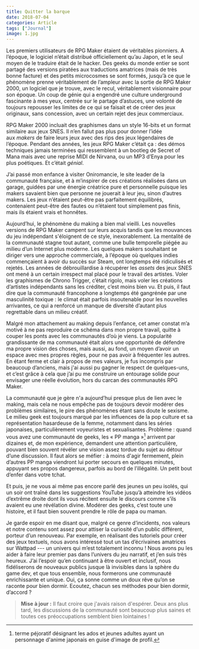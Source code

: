 ```yaml
---
title: Quitter la barque
date: 2018-07-04
categories: Article
tags: ["Journal"]
image: 1.jpg
---
```


Les premiers utilisateurs de RPG Maker étaient de véritables pionniers. A l’époque, le logiciel n’était distribué officiellement qu’au Japon, et le seul moyen de le traduire était de le hacker. Des geeks du monde entier se sont partagé des versions piratées aux traductions amatrices (mais de très bonne facture) et des petits microcosmes se sont formés, jusqu’à ce que le phénomène prenne véritablement de l’ampleur avec la sortie de RPG Maker 2000, un logiciel que je trouve, avec le recul, véritablement visionnaire pour son époque. Un coup de génie qui a engendré une culture underground fascinante à mes yeux, centrée sur le partage d’astuces, une volonté de toujours repousser les limites de ce qui se faisait et de créer des jeux originaux, sans concession, avec un certain rejet des jeux commerciaux.

RPG Maker 2000 incluait des graphismes dans un style 16-bits et un format similaire aux jeux SNES. Il n’en fallut pas plus pour donner l’idée aux *makers* de faire leurs jeux avec des rips des jeux légendaires de l’époque. Pendant des années, les jeux RPG Maker c’était ça : des démos techniques jamais terminées qui ressemblent à un bootleg de Secret of Mana mais avec une reprise MIDI de Nirvana, ou un MP3 d’Enya pour les plus poétiques. Et c’était *génial*.

J’ai passé mon enfance à visiter Oniromancie, le site leader de la communauté française, et à m’inspirer de ces créations réalisées dans un garage, guidées par une énergie créatrice pure et personnelle puisque les makers savaient bien que personne ne jouerait à leur jeu, sinon d’autres makers. Les jeux n’étaient peut-être pas parfaitement équilibrés, contenaient peut-être des fautes ou n’étaient tout simplement pas finis, mais ils étaient vrais et honnêtes.

Aujourd’hui, le phénomène du making a bien mal vieilli. Les nouvelles versions de RPG Maker campent sur leurs acquis tandis que les mouvances du jeu indépendant s'éloignent de ce style, inexorablement. La mentalité de la communauté stagne tout autant, comme une bulle temporelle piégée au milieu d’un Internet plus moderne. Les quelques makers souhaitant se diriger vers une approche commerciale, à l’époque où quelques indies commençaient à avoir du succès sur Steam, ont longtemps été ridiculisés et rejetés. Les années de débrouillardise à récupérer les *assets* des jeux SNES ont mené à un certain irrespect mal placé pour le travail des artistes. Voler les graphismes de Chrono Trigger, c’était rigolo, mais voler les créations d’artistes indépendants sans les créditer, c’est moins bien vu. Et puis, il faut dire que la communauté francophone a longtemps été gangrénée par une masculinité toxique : le climat était parfois insoutenable pour les nouvelles arrivantes, ce qui a renforcé un manque de diversité d’autant plus regrettable dans un milieu créatif.

Malgré mon attachement au making depuis l’enfance, cet amer constat m’a motivé à ne pas reproduire ce schéma dans mon propre travail, quitte à couper les ponts avec les communautés d’où je viens. La popularité grandissante de ma communauté était alors une opportunité de défendre ma propre vision des choses, mais aussi, au fond, un moyen d’avoir un espace avec mes propres règles, pour ne pas avoir à fréquenter les autres. En étant ferme et clair à propos de mes valeurs, je fus incompris par beaucoup d’anciens, mais j'ai aussi pu gagner le respect de quelques-uns, et c’est grâce à cela que j’ai pu me construire un entourage solide pour envisager une réelle évolution, hors du carcan des communautés RPG Maker.

La communauté que je gère n'a aujourd’hui presque plus de lien avec le making, mais cela ne nous empêche pas de toujours devoir modérer des problèmes similaires, le pire des phénomènes étant sans doute le sexisme. Le milieu geek est toujours marqué par les influences de la pop culture et sa représentation hasardeuse de la femme, notamment dans les séries japonaises, particulièrement voyeuristes et sexualisantes. Problème : quand vous avez une communauté de geeks, les « PP manga »[^PP manga] arrivent par dizaines et, de mon expérience, demandent une attention particulière, pouvant bien souvent révéler une vision assez tordue du sujet au détour d’une discussion. Il faut alors se méfier : à moins d'agir fermement, plein d’autres PP manga viendront lui porter secours en quelques minutes, appuyant ses propos dangereux, parfois au bord de l’illégalité. Un petit bout d’enfer dans votre tchat.

Et puis, je ne vous ai même pas encore parlé des jeunes un peu isolés, qui un soir ont traîné dans les suggestions YouTube jusqu’à atteindre les vidéos d’extrême droite dont ils vous récitent ensuite le discours comme s’ils avaient eu une révélation divine. Modérer des geeks, c’est toute une histoire, et il faut bien souvent prendre le rôle de papa ou maman.

Je garde espoir en me disant que, malgré ce genre d’incidents, nos valeurs et notre contenu sont assez pour attiser la curiosité d’un public différent, porteur d’un renouveau. Par exemple, en réalisant des tutoriels pour créer des jeux textuels, nous avons intéressé tout un tas d’écrivaines amatrices sur Wattpad --- un univers qui m’est totalement inconnu ! Nous avons pu les aider à faire leur premier pas dans l’univers du jeu narratif, et j’en suis très heureux. J’ai l’espoir qu’en continuant à être ouvert et inclusif, nous fidéliserons de nouveaux publics jusque là invisibles dans la sphère du game dev, et que tous ensemble, nous formerons une communauté enrichissante et unique. Oui, ça sonne comme un doux rêve qu’on se raconte pour bien dormir. Ecoutez, chacun ses méthodes pour bien dormir, d’accord ?

> **Mise à jour :** Il faut croire que j'avais raison d'espérer. Deux ans plus tard, les discussions de la communauté sont beaucoup plus saines et toutes ces préoccupations semblent bien lointaines !

[^PP manga]: terme péjoratif désignant les ados et jeunes adultes ayant un personnage d'anime japonais en guise d'image de profil.
